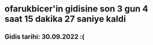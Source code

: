 # ofarukbicer'in gidisine son 3 gun 4 saat 15 dakika 27 saniye kaldi

## Gidis tarihi: 30.09.2022 :(